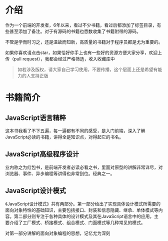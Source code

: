 # 介绍
作为一个前端的开发者，6年以来，看过不少书籍，看过后都添加了标签目录，有些甚至添加了备注。对于有源码的书籍也悉数收集了书籍附带的源码。

不管是学而时习之，还是温故而知新，高质量的书籍对于程序员都是尤为重要的。

如果你喜欢请点击star，如果恰好你手上也有一些好的资源方便大家分享，欢迎上传（pull request），我都会经过严格筛选，收入收藏库中

> 如若涉及版权，请大家自己学习使用，不要传播，这个层面上还是希望有能力的人支持正版
# 书籍简介

## JavaScript语言精粹

这本书我看了不下五遍，每一遍都有不同的感受，是入门前端，深入了解JavaScript必读的书籍，讲得全是知识点，对得起它的书名。

## JavaScript高级程序设计

业内称之为红包书，是前端开发者必读必看之书，里面对原型的讲解非常详尽，对浏览器、事件、异步编程等讲得也非常到位。经典之一。

## JavaScript设计模式

《JavaScript设计模式》共有两部分。第一部分给出了实现具体设计模式所需要的面向对象特性的基础知识，主要包括接口、封装和信息隐藏、继承、单体模式等内容。第二部分则专注于各种具体的设计模式及其在JavaScript语言中的应用，主要介绍了工厂模式、桥接模式、组合模式、门面模式等几种常见的模式。

对第一部分讲解的面向对象编程的思想，记忆尤为深刻
